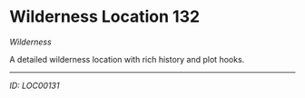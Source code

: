 # Wilderness Location 132

*Wilderness*

A detailed wilderness location with rich history and plot hooks.

---
*ID: LOC00131*